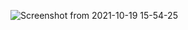 ![Screenshot from 2021-10-19 15-54-25](https://user-images.githubusercontent.com/92243019/137891958-29b0131b-7605-4444-b5ae-7be002e89cb1.png)
